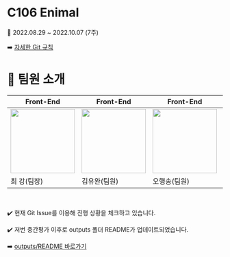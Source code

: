 # C106 Enimal
<aside>
📢 2022.08.29 ~ 2022.10.07 (7주)

</aside>

:arrow_right: [자세한 Git 규칙](https://www.notion.so/Git-daa26a36a7dd429ca056e9869a5b8dff)
# 🍯 팀원 소개

|Front-End|Front-End|Front-End|Back-End|Back-End|Back-End|
|-----|---|---|---|---|---|
|<img src="" width="150" height="150"/>|<img src="" width="150" height="150"/>|<img src="" width="150" height="150"/>|<img src="" width="150" height="150"/>|<img src="" width="150" height="150"/>|<img src="" width="150" height="150"/>|
|최 강(팀장)|김유완(팀원)|오행송(팀원)|이동명(팀원)|나원경(팀원)|김규민(팀원)|
<br/>




:heavy_check_mark: 현재 Git Issue를 이용해 진행 상황을 체크하고 있습니다.



:heavy_check_mark: 저번 중간평가 이후로 outputs 폴더 README가 업데이트되었습니다.

:arrow_right: [outputs/README 바로가기](outputs/README.md)


